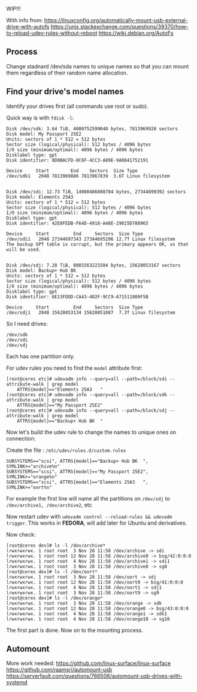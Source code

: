 WIP!!!

With info from:
https://linuxconfig.org/automatically-mount-usb-external-drive-with-autofs
https://unix.stackexchange.com/questions/39370/how-to-reload-udev-rules-without-reboot
https://wiki.debian.org/AutoFs

## Process
Change stadnard /dev/sda names to unique names so that you can mount them regardless of their random name allocation.

## Find your drive's model names
Identify your drives first (all commands use root or sudo). 

Quick way is with ```fdisk -l```:
~~~
Disk /dev/sdk: 3.64 TiB, 4000752599040 bytes, 7813969920 sectors
Disk model: My Passport 25E2
Units: sectors of 1 * 512 = 512 bytes
Sector size (logical/physical): 512 bytes / 4096 bytes
I/O size (minimum/optimal): 4096 bytes / 4096 bytes
Disklabel type: gpt
Disk identifier: 0D8BACFD-0C6F-4CC3-A89E-9A0841752191

Device     Start        End    Sectors  Size Type
/dev/sdk1   2048 7813969886 7813967839  3.6T Linux filesystem


Disk /dev/sdi: 12.73 TiB, 14000486088704 bytes, 27344699392 sectors
Disk model: Elements 25A3   
Units: sectors of 1 * 512 = 512 bytes
Sector size (logical/physical): 512 bytes / 4096 bytes
I/O size (minimum/optimal): 4096 bytes / 4096 bytes
Disklabel type: gpt
Disk identifier: 42E8FEDB-F64D-4918-A48E-29025D788965

Device     Start         End     Sectors  Size Type
/dev/sdi1   2048 27344697343 27344695296 12.7T Linux filesystem
The backup GPT table is corrupt, but the primary appears OK, so that will be used.


Disk /dev/sdj: 7.28 TiB, 8001563221504 bytes, 15628053167 sectors
Disk model: Backup+ Hub BK  
Units: sectors of 1 * 512 = 512 bytes
Sector size (logical/physical): 512 bytes / 4096 bytes
I/O size (minimum/optimal): 4096 bytes / 4096 bytes
Disklabel type: gpt
Disk identifier: 6E13FDDD-CA43-402F-9CC9-A71511809F5B

Device     Start         End     Sectors  Size Type
/dev/sdj1   2048 15628053134 15628051087  7.3T Linux filesystem
~~~

So I need drives:
~~~
/dev/sdk
/dev/sdi
/dev/sdj
~~~

Each has one partition only.

For udev rules you need to find the ```model``` attribute first:
~~~
[root@ceres etc]# udevadm info --query=all --path=/block/sdi --attribute-walk | grep model
    ATTRS{model}=="Elements 25A3   "
[root@ceres etc]# udevadm info --query=all --path=/block/sdk --attribute-walk | grep model
    ATTRS{model}=="My Passport 25E2"
[root@ceres etc]# udevadm info --query=all --path=/block/sdj --attribute-walk | grep model
    ATTRS{model}=="Backup+ Hub BK  "
~~~

Now let's build the udev rule to change the names to unique ones on connection:

Create the file : ```/etc/udev/rules.d/custom.rules```
~~~
SUBSYSTEMS=="scsi", ATTRS{model}=="Backup+ Hub BK  ", SYMLINK+="archive%n"
SUBSYSTEMS=="scsi", ATTRS{model}=="My Passport 25E2", SYMLINK+="orange%n"
SUBSYSTEMS=="scsi", ATTRS{model}=="Elements 25A3   ", SYMLINK+="oort%n"
~~~

For example the first line will name all the partitions on ```/dev/sdj``` to ```/dev/archive1, /dev/archive2```, etc

Now restart udev with ```udevadm control --reload-rules && udevadm trigger```. This works in **FEDORA**, will add later for Ubuntu and derivatives.

Now check:
~~~
[root@ceres dev]# ls -l /dev/archive*
lrwxrwxrwx. 1 root root  3 Nov 28 11:58 /dev/archive -> sdi
lrwxrwxrwx. 1 root root 12 Nov 28 11:58 /dev/archive0 -> bsg/42:0:0:0
lrwxrwxrwx. 1 root root  4 Nov 28 11:58 /dev/archive1 -> sdi1
lrwxrwxrwx. 1 root root  3 Nov 28 11:58 /dev/archive8 -> sg8
[root@ceres dev]# ls -l /dev/oort*
lrwxrwxrwx. 1 root root  3 Nov 28 11:58 /dev/oort -> sdj
lrwxrwxrwx. 1 root root 12 Nov 28 11:58 /dev/oort0 -> bsg/41:0:0:0
lrwxrwxrwx. 1 root root  4 Nov 28 11:58 /dev/oort1 -> sdj1
lrwxrwxrwx. 1 root root  3 Nov 28 11:58 /dev/oort9 -> sg9
[root@ceres dev]# ls -l /dev/orange*
lrwxrwxrwx. 1 root root  3 Nov 28 11:58 /dev/orange -> sdk
lrwxrwxrwx. 1 root root 12 Nov 28 11:58 /dev/orange0 -> bsg/43:0:0:0
lrwxrwxrwx. 1 root root  4 Nov 28 11:58 /dev/orange1 -> sdk1
lrwxrwxrwx. 1 root root  4 Nov 28 11:58 /dev/orange10 -> sg10
~~~

The first part is done. Now on to the mounting process.

## Automount


More work needed:
https://github.com/linux-surface/linux-surface
https://github.com/raamsri/automount-usb
https://serverfault.com/questions/766506/automount-usb-drives-with-systemd



